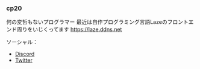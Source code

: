 ### cp20

何の変哲もないプログラマー
最近は自作プログラミング言語Lazeのフロントエンド周りをいじくってます
https://laze.ddns.net

ソーシャル：
- [Discord](https://discord.com/users/446982915197501440)
- [Twitter](https://twitter.com/__cp20__)

